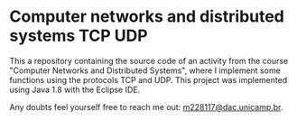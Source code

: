 # Computer networks and distributed systems TCP UDP

This a repository containing the source code of an activity from the course "Computer Networks and Distributed Systems", where I implement some functions using the protocols TCP and UDP. This project was implemented using Java 1.8 with the Eclipse IDE.

Any doubts feel yourself free to reach me out: m228117@dac.unicamp.br.
